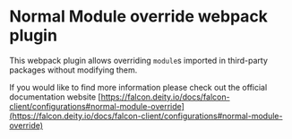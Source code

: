 # Normal Module override webpack plugin

This webpack plugin allows overriding `module`s imported in third-party packages without modifying them.

If you would like to find more information please check out the official documentation website [https://falcon.deity.io/docs/falcon-client/configurations#normal-module-override](https://falcon.deity.io/docs/falcon-client/configurations#normal-module-override)

